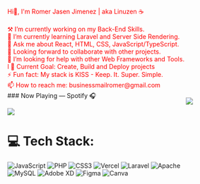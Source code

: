<div style="color: red;">
Hi👋, I'm Romer Jasen Jimenez | aka Linuzen ☕<br><br>    ⚒ I’m currently working on my Back-End Skills.<br>    🌱 I’m currently learning Laravel and Server Side Rendering.<br>    💬 Ask me about React, HTML, CSS, JavaScript/TypeScript.<br>    🤝 Looking forward to collaborate with other projects.<br>    🤔 I’m looking for help with other Web Frameworks and Tools.<br>l    🎯 Current Goal: Create, Build and Deploy projects<br>    ⚡ Fun fact: My stack is KISS - Keep. It. Super. Simple.<br>    📫 How to reach me: businessmailromer@gmail.com<br>
</div>
### Now Playing — Spotify 🎧
<p style=" float: right; width: 100px; height: 200px; ">
<a href="https://slpotify-github-profile.vercel.app/api/view.svg?uid=313kgk44qkj7cet4amepc32jkpey&redirect=true">
<img src="https://spotify-github-profile.vercel.app/api/view.svg?uid=313kgk44qkj7cet4amepc32jkpey&cover_image=true&theme=novatorem&show_offline=false&background_color=121212&interchange=true&bar_color=53b14f&bar_color_cover=true"/>
</a>
</p>

![](https://komarev.com/ghpvc/?username=devfastated&base=1690)



# 💻 Tech Stack:
 ![JavaScript](https://img.shields.io/badge/javascript-%23323330.svg?style=for-the-badge&logo=javascript&logoColor=%23F7DF1E) ![PHP](https://img.shields.io/badge/php-%23777BB4.svg?style=for-the-badge&logo=php&logoColor=white) ![CSS3](https://img.shields.io/badge/css3-%231572B6.svg?style=for-the-badge&logo=css3&logoColor=white) ![Vercel](https://img.shields.io/badge/vercel-%23000000.svg?style=for-the-badge&logo=vercel&logoColor=white) ![Laravel](https://img.shields.io/badge/laravel-%23FF2D20.svg?style=for-the-badge&logo=laravel&logoColor=white) ![Apache](https://img.shields.io/badge/apache-%23D42029.svg?style=for-the-badge&logo=apache&logoColor=white) ![MySQL](https://img.shields.io/badge/mysql-%2300000f.svg?style=for-the-badge&logo=mysql&logoColor=white) ![Adobe XD](https://img.shields.io/badge/Adobe%20XD-470137?style=for-the-badge&logo=Adobe%20XD&logoColor=#FF61F6) ![Figma](https://img.shields.io/badge/figma-%23F24E1E.svg?style=for-the-badge&logo=figma&logoColor=white) ![Canva](https://img.shields.io/badge/Canva-%2300C4CC.svg?style=for-the-badge&logo=Canva&logoColor=white)

